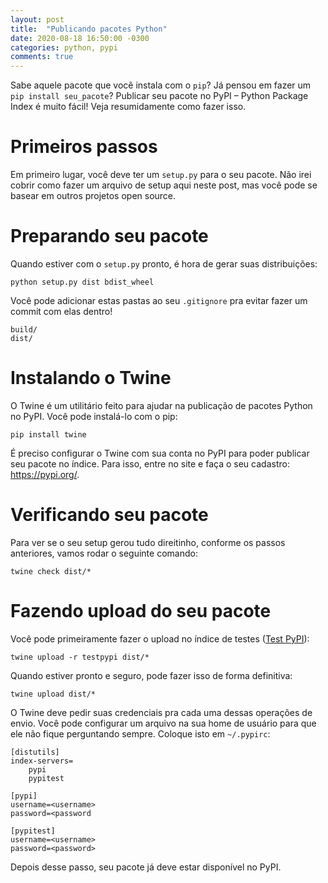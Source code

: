 ```yaml
---
layout: post
title:  "Publicando pacotes Python"
date: 2020-08-18 16:50:00 -0300
categories: python, pypi
comments: true
---
```

Sabe aquele pacote que você instala com o `pip`?
Já pensou em fazer um `pip install seu_pacote`?
Publicar seu pacote no PyPI – Python Package Index é muito fácil!
Veja resumidamente como fazer isso.

# Primeiros passos

Em primeiro lugar, você deve ter um `setup.py` para o seu pacote.
Não irei cobrir como fazer um arquivo de setup aqui neste post,
mas você pode se basear em outros projetos open source.

# Preparando seu pacote

Quando estiver com o `setup.py` pronto,
é hora de gerar suas distribuições:

```shell
python setup.py dist bdist_wheel
```

Você pode adicionar estas pastas ao seu `.gitignore` pra evitar fazer um commit com elas dentro!

```gitignore
build/
dist/
```

# Instalando o Twine

O Twine é um utilitário feito para ajudar na publicação de pacotes Python no PyPI.
Você pode instalá-lo com o pip:

```shell
pip install twine
```

É preciso configurar o Twine com sua conta no PyPI para poder publicar seu pacote no índice.
Para isso, entre no site e faça o seu cadastro: https://pypi.org/.

# Verificando seu pacote

Para ver se o seu setup gerou tudo direitinho,
conforme os passos anteriores,
vamos rodar o seguinte comando:

```shell
twine check dist/*
```

# Fazendo upload do seu pacote

Você pode primeiramente fazer o upload no índice de testes ([Test PyPI](https://packaging.python.org/guides/using-testpypi/)):

```shell
twine upload -r testpypi dist/*
```

Quando estiver pronto e seguro, pode fazer isso de forma definitiva:

```shell
twine upload dist/*
```

O Twine deve pedir suas credenciais pra cada uma dessas operações de envio.
Você pode configurar um arquivo na sua home de usuário para que ele não fique perguntando sempre. Coloque isto em `~/.pypirc`:

```
[distutils]
index-servers=
    pypi
    pypitest

[pypi]
username=<username>
password=<password

[pypitest]
username=<username>
password=<password>
```

Depois desse passo, seu pacote já deve estar disponível no PyPI.
